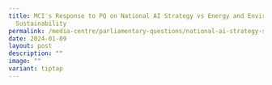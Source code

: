```yaml
---
title: MCI's Response to PQ on National AI Strategy vs Energy and Environmental
  Sustainability
permalink: /media-centre/parliamentary-questions/national-ai-strategy-sustainability/
date: 2024-01-09
layout: post
description: ""
image: ""
variant: tiptap
---
```

